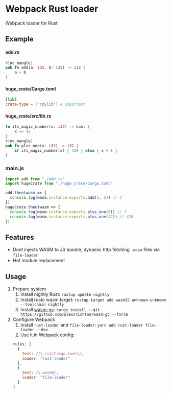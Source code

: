 # Webpack Rust loader
Webpack loader for Rust

## Example
#### add.rs
```rust
#[no_mangle]
pub fn add(a: i32, b: i32) -> i32 {
    a + b
}
```
#### huge_crate/Cargo.toml
```toml
[lib]
crate-type = ["cdylib"] # important
```
#### huge_crate/src/lib.rs
```rust
fn its_magic_number(x: i32) -> bool {
    x == 42
}
#[no_mangle]
pub fn plus_one(x: i32) -> i32 {
    if its_magic_number(x) { 420 } else { x + 1 }
}
```
### main.js
```js
import add from "./add.rs"
import hugeCrate from "./huge_crate/Cargo.toml"

add.then(wasm => {
  console.log(wasm.instance.exports.add(1, 2)) // 3
})
hugeCrate.then(wasm => {
  console.log(wasm.instance.exports.plus_one(6)) // 7
  console.log(wasm.instance.exports.plus_one(42)) // 420
})
```

## Features
* Dont injects WASM to JS bundle, dynamic http fetching `.wasm` files via `file-loader`
* Hot module replacement

## Usage
1. Prepare system
    1. Install nightly Rust: `rustup update nightly`
    2. Install rustc wasm target: `rustup target add wasm32-unknown-unknown --toolchain nightly`
    3. Install [wasm-gc](https://github.com/alexcrichton/wasm-gc): `cargo install --git https://github.com/alexcrichton/wasm-gc --force`
2. Configure Webpack
    1. Install `rust-loader` and `file-loader`: `yarn add rust-loader file-loader --dev`
    2. Use it in Webpack config:
    ```js
    rules: [
      {
        test: /(\.rs$|Cargo.toml)/,
        loader: "rust-loader"
      },
      {
        test: /\.wasm$/,
        loader: "file-loader"
      }
    ]
    ```
